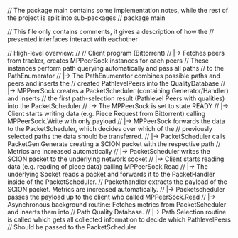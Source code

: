 // The package main contains some implementation notes, while the rest of the project is split into sub-packages
// package main

// This file only contains comments, it gives a description of how the
// presented interfaces interact with eachother

// High-level overview:
//
// Client program (Bittorrent)
// |-> Fetches peers from tracker, creates MPPeerSock instances for each peers
//     These instances perform path querying automatically and pass all paths
//     to the PathEnumerator
//     |-> The PathEnumerator combines possible paths and peers and inserts the
//         created PathlevelPeers into the QualityDatabase
//         |-> MPPeerSock creates a PacketScheduler (containing Generator/Handler) and inserts
//             the first path-selection result (Pathlevel Peers with qualities) into the PacketScheduler
//             |-> The MPPeerSock is set to state READY
// |-> Client starts writing data (e.g. Piece Request from Bittorrent) calling MPPeerSock.Write with only payload
//     |-> MPPeerSock forwards the data to the PacketScheduler, which decides over which of the
//         previously selected paths the data should be transferred.
//         |-> PacketScheduler calls PacketGen.Generate creating a SCION packet with the respective path
//             Metrics are increased automatically
//             |-> PacketScheduler writes the SCION packet to the underlying network socket
// |-> Client starts reading data (e.g. reading of piece data) calling MPPeerSock.Read
//     |-> The underlying Socket reads a packet and forwards it to the PacketHandler inside of the PacketScheduler.
//         Packethandler extracts the payload of the SCION packet. Metrics are increased automatically.
//         |-> Packetscheduler passes the payload up to the client who called MPPeerSock.Read
// |-> Asynchronous background routine: Fetches metrics from PacketScheduler and inserts them into
//     Path Quality Database.
//     |-> Path Selection routine is called which gets all collected information to decide which PathlevelPeers
//         Should be passed to the PacketScheduler

